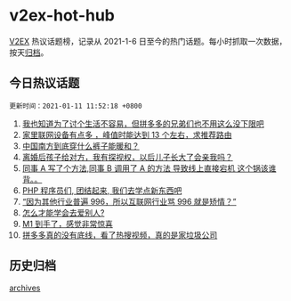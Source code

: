# v2ex-hot-hub

[V2EX](https://www.v2ex.com/) 热议话题榜，记录从 2021-1-6 日至今的热门话题。每小时抓取一次数据，按天[归档](./archives)。

## 今日热议话题

`更新时间：2021-01-11 11:52:18 +0800`

1. [我也知道为了讨个生活不容易，但拼多多的兄弟们也不用这么没下限吧](https://www.v2ex.com/t/743666)
1. [家里联网设备有点多 ，峰值时能达到 13 个左右，求推荐路由](https://www.v2ex.com/t/743514)
1. [中国南方到底穿什么裤子能暖和？](https://www.v2ex.com/t/743600)
1. [离婚后孩子给对方，我有探视权，以后儿子长大了会亲我吗？](https://www.v2ex.com/t/743674)
1. [同事 A 写了个方法,同事 B 调用了 A 的方法 导致线上直接宕机 这个锅该谁背。。](https://www.v2ex.com/t/743718)
1. [PHP 程序员们, 团结起来, 我们去学点新东西吧](https://www.v2ex.com/t/743513)
1. [“因为其他行业普遍 996，所以互联网行业骂 996 就是矫情？”](https://www.v2ex.com/t/743705)
1. [怎么才能学会去爱别人?](https://www.v2ex.com/t/743517)
1. [M1 到手了，感觉非常惊喜](https://www.v2ex.com/t/743507)
1. [拼多多真的没有底线，看了热搜视频，真的是家垃圾公司](https://www.v2ex.com/t/743677)

## 历史归档

[archives](./archives)
